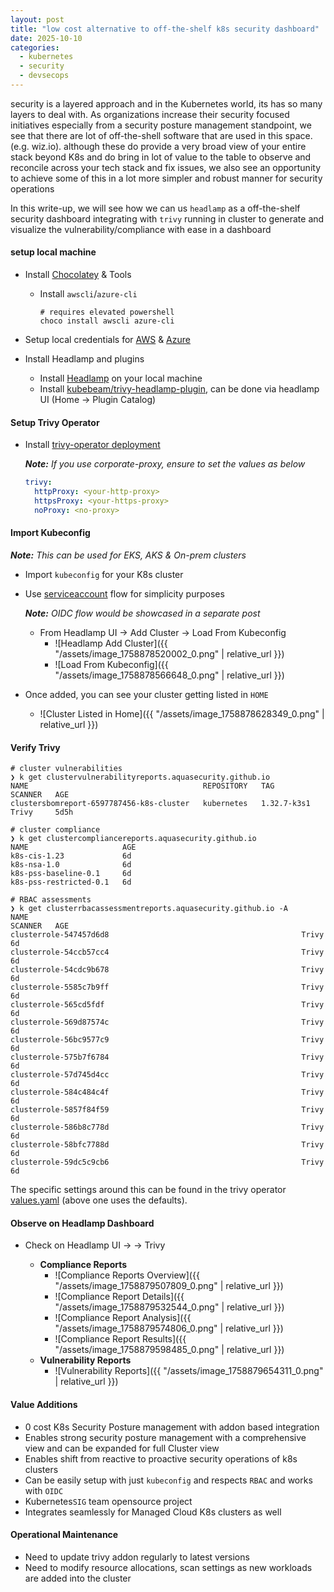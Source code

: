 ```yaml
---
layout: post
title: "low cost alternative to off-the-shelf k8s security dashboard"
date: 2025-10-10
categories: 
  - kubernetes
  - security
  - devsecops
---
```

security is a layered approach and in the Kubernetes world, its has so many layers to deal with. As organizations increase their security focused initiatives especially from a security posture management standpoint, we see that there are lot of off-the-shell software that are used in this space. (e.g. wiz.io). although these do provide a very broad view of your entire stack beyond K8s and do bring in lot of value to the table to observe and reconcile across your tech stack and fix issues, we also see an opportunity to achieve some of this in a lot more simpler and robust manner for security operations

In this write-up, we will see how we can us `headlamp` as a off-the-shelf security dashboard integrating with `trivy` running in cluster to generate and visualize the vulnerability/compliance with ease in a dashboard

#### setup local machine
- Install [Chocolatey](https://chocolatey.org/install) & Tools
  - Install `awscli`/`azure-cli`
    ```shell
    # requires elevated powershell 
    choco install awscli azure-cli
    ```
- Setup local credentials for [AWS](https://docs.aws.amazon.com/cli/latest/userguide/getting-started-quickstart.html) & [Azure](https://learn.microsoft.com/en-us/cli/azure/authenticate-azure-cli?view=azure-cli-latest)

- Install Headlamp and plugins
  - Install [Headlamp](https://headlamp.dev/) on your local machine
  - Install [kubebeam/trivy-headlamp-plugin](https://github.com/kubebeam/trivy-headlamp-plugin), can be done via headlamp UI (Home -> Plugin Catalog)

#### Setup Trivy Operator
- Install [trivy-operator deployment](https://artifacthub.io/packages/helm/trivy-operator/trivy-operator)
  
  _**Note:** If you use corporate-proxy, ensure to set the values as below_
  ```yaml
  trivy:
    httpProxy: <your-http-proxy>
    httpsProxy: <your-https-proxy>
    noProxy: <no-proxy>
  ```

#### Import Kubeconfig
_**Note:** This can be used for EKS, AKS & On-prem clusters_

- Import `kubeconfig` for your K8s cluster
- Use [serviceaccount](https://headlamp.dev/docs/latest/installation/#create-a-service-account-token) flow for simplicity purposes
  
  _**Note:** OIDC flow would be showcased in a separate post_
  - From Headlamp UI -> Add Cluster -> Load From Kubeconfig
    - ![Headlamp Add Cluster]({{ "/assets/image_1758878520002_0.png" | relative_url }})
    - ![Load From Kubeconfig]({{ "/assets/image_1758878566648_0.png" | relative_url }})
- Once added, you can see your cluster getting listed in `HOME`
  - ![Cluster Listed in Home]({{ "/assets/image_1758878628349_0.png" | relative_url }})

#### Verify Trivy
```shell
# cluster vulnerabilities
❯ k get clustervulnerabilityreports.aquasecurity.github.io
NAME                                       REPOSITORY   TAG           SCANNER   AGE
clustersbomreport-6597787456-k8s-cluster   kubernetes   1.32.7-k3s1   Trivy     5d5h

# cluster compliance
❯ k get clustercompliancereports.aquasecurity.github.io
NAME                     AGE
k8s-cis-1.23             6d
k8s-nsa-1.0              6d
k8s-pss-baseline-0.1     6d
k8s-pss-restricted-0.1   6d

# RBAC assessments
❯ k get clusterrbacassessmentreports.aquasecurity.github.io -A
NAME                                                             SCANNER   AGE
clusterrole-547457d6d8                                           Trivy     6d
clusterrole-54ccb57cc4                                           Trivy     6d
clusterrole-54cdc9b678                                           Trivy     6d
clusterrole-5585c7b9ff                                           Trivy     6d
clusterrole-565cd5fdf                                            Trivy     6d
clusterrole-569d87574c                                           Trivy     6d
clusterrole-56bc9577c9                                           Trivy     6d
clusterrole-575b7f6784                                           Trivy     6d
clusterrole-57d745d4cc                                           Trivy     6d
clusterrole-584c484c4f                                           Trivy     6d
clusterrole-5857f84f59                                           Trivy     6d
clusterrole-586b8c778d                                           Trivy     6d
clusterrole-58bfc7788d                                           Trivy     6d
clusterrole-59dc5c9cb6                                           Trivy     6d
```

The specific settings around this can be found in the trivy operator [values.yaml](https://artifacthub.io/packages/helm/trivy-operator/trivy-operator?modal=values&path=operator.vulnerabilityScannerEnabled) (above one uses the defaults).

#### Observe on Headlamp Dashboard
- Check on Headlamp UI -> <your-cluster> -> Trivy
  - **Compliance Reports**
    - ![Compliance Reports Overview]({{ "/assets/image_1758879507809_0.png" | relative_url }})
    - ![Compliance Report Details]({{ "/assets/image_1758879532544_0.png" | relative_url }})
    - ![Compliance Report Analysis]({{ "/assets/image_1758879574806_0.png" | relative_url }})
    - ![Compliance Report Results]({{ "/assets/image_1758879598485_0.png" | relative_url }})
  - **Vulnerability Reports**
    - ![Vulnerability Reports]({{ "/assets/image_1758879654311_0.png" | relative_url }})

#### Value Additions
- 0 cost K8s Security Posture management with addon based integration
- Enables strong security posture management with a comprehensive view and can be expanded for full Cluster view
- Enables shift from reactive to proactive security operations of k8s clusters
- Can be easily setup with just `kubeconfig` and respects `RBAC` and works with `OIDC`
- Kubernetes`SIG` team opensource project
- Integrates seamlessly for Managed Cloud K8s clusters as well

#### Operational Maintenance
- Need to update trivy addon regularly to latest versions
- Need to modify resource allocations, scan settings as new workloads are added into the cluster
